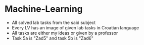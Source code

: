 # Machine-Learning
- All solved lab tasks from the said subject
- Every LV has an image of given lab tasks in Croatian language
- All tasks are either my ideas or given by a professor
- Task 5a is "Zad5" and task 5b is "Zad6"